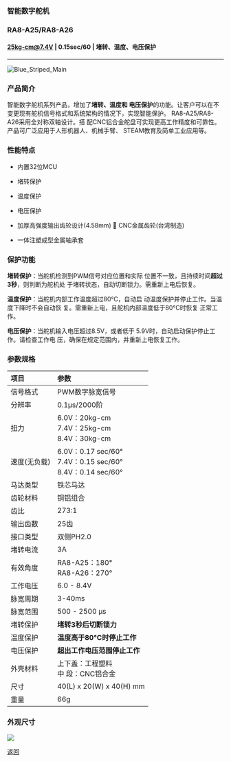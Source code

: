 ### 智能数字舵机

### RA8-A25/RA8-A26

#### 25kg-cm@7.4V | 0.15sec/60 | 堵转、温度、电压保护

------

![Blue_Striped_Main](https://fashionrobo.com/wp-content/uploads/amazon/amazonpic/%E6%96%9C%E8%A7%86%E5%9B%BE45-Dregree-1.png "Blue_Striped_Main")

### 产品简介

智能数字舵机系列产品，增加了**堵转、温度和 电压保护**的功能。让客户可以在不变更现有舵机信号格式和系统架构的情况下，实现智能保护。
RA8-A25/RA8-A26采用全对称双轴设计。搭 配CNC铝合金舵盘可实现更高工作精度和可靠性。
产品可广泛应用于人形机器人、机械手臂、 STEAM教育及简单工业应用等。



### 性能特点

- 内置32位MCU

- 堵转保护

- 温度保护

- 电压保护

- 加厚高强度输出齿轮设计(4.58mm)  CNC金属齿轮(台湾制造)

- 一体注塑成型金属轴承套

  

### 保护功能

**堵转保护**：当舵机检测到PWM信号对应位置和实际 位置不一致，且持续时间**超过3秒**，则判断为舵机处 于堵转状态，自动切断锁力。需重新上电后恢复。

**温度保护**：当舵机内部工作温度超过80°C，自动启 动温度保护并停止工作。当温度下降时不会自动恢 复。需重新上电，且舵机内部温度低于80°C时恢复 正常工作。

**电压保护**：当舵机输入电压超过8.5V，或者低于 5.9V时，自动启动保护停止工作。请检查工作电 压，确保在规定范围内，并重新上电恢复工作。

### 参数规格

| 项目         | 参数                                                         |
| :----------- | :----------------------------------------------------------- |
| 信号格式     | PWM数字脉宽信号                                              |
| 分辨率       | 0.1µs/2000阶                                                 |
| 扭力         | 6.0V：20kg-cm<br>7.4V：25kg-cm<br>8.4V：30kg-cm              |
| 速度(无负载) | 6.0V：0.17 sec/60&deg; <br>7.4V：0.15 sec/60&deg; <br>8.4V：0.14 sec/60&deg; |
| 马达类型     | 铁芯马达                                                     |
| 齿轮材料     | 铜铝组合                                                     |
| 齿比         | 273:1                                                        |
| 输出齿数     | 25齿                                                         |
| 接口类型     | 双侧PH2.0                                                    |
| 堵转电流     | 3A                                                           |
| 有效角度     | RA8-A25：180&deg;<br/>RA8-A26：270&deg;                      |
| 工作电压     | 6.0 - 8.4V                                                   |
| 脉宽周期     | 3-40ms                                                       |
| 脉宽范围     | 500 - 2500 μs                                                |
| 堵转保护     | **堵转3秒后切断锁力**                                        |
| 温度保护     | **温度高于80°C时停止工作**                                   |
| 电压保护     | **超出工作电压范围停止工作**                                 |
| 外壳材料     | 上下盖：工程塑料<br>中    段：CNC铝合金                      |
| 尺寸         | 40(L) x 20(W) x 40(H) mm                                     |
| 重量         | 66g                                                          |



### 外观尺寸

![](https://fashionrobo.com/wp-content/uploads/2019/04/%E5%8F%8C%E8%BD%B4%E5%A4%96%E8%A7%82%E5%9B%BE.png)

[返回](../)